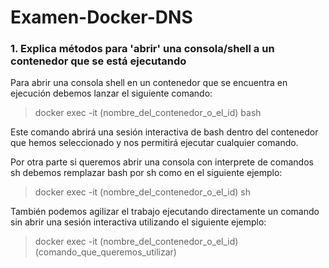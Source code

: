 # Examen-Docker-DNS
### 1. Explica métodos para 'abrir' una consola/shell a un contenedor que se está ejecutando

Para abrir una consola shell en un contenedor que se encuentra en ejecución debemos lanzar el siguiente comando:

>docker exec -it (nombre_del_contenedor_o_el_id) bash

Este comando abrirá una sesión interactiva de bash dentro del contenedor que hemos seleccionado y nos permitirá ejecutar cualquier comando.

Por otra parte si queremos abrir una consola con interprete de comandos sh debemos remplazar bash por sh como en el siguiente ejemplo:

>docker exec -it (nombre_del_contenedor_o_el_id) sh

También podemos agilizar el trabajo ejecutando directamente un comando sin abrir una sesión interactiva utilizando el siguiente ejemplo:

>docker exec -it (nombre_del_contenedor_o_el_id) (comando_que_queremos_utilizar)

